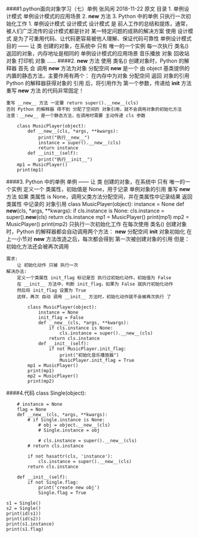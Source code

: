 ####1.python面向对象学习（七）单例
    张风闲 2018-11-22 原文
    目录
    1. 单例设计模式
        单例设计模式的应用场景
    2. __new__ 方法
    3. Python 中的单例
        只执行一次初始化工作
        1. 单例设计模式
            设计模式
                设计模式 是 前人工作的总结和提炼，通常，被人们广泛流传的设计模式都是针对 某一特定问题的成熟的解决方案
                使用 设计模式 是为了可重用代码、让代码更容易被他人理解、保证代码可靠性
            单例设计模式
                目的 —— 让 类 创建的对象，在系统中 只有 唯一的一个实例
                每一次执行 类名() 返回的对象，内存地址是相同的
            单例设计模式的应用场景
                音乐播放 对象
                回收站 对象
                打印机 对象
    ……
####2. __new__ 方法
    使用 类名() 创建对象时，Python 的解释器 首先 会 调用 __new__ 方法为对象 分配空间
    __new__ 是一个 由 object 基类提供的 内置的静态方法，主要作用有两个：
        在内存中为对象 分配空间
        返回 对象的引用
    Python 的解释器获得对象的 引用 后，将引用作为 第一个参数，传递给 __init__ 方法
    重写 __new__ 方法 的代码非常固定！
    
    重写 __new__ 方法 一定要 return super().__new__(cls)
    否则 Python 的解释器 得不到 分配了空间的 对象引用，就不会调用对象的初始化方法
    注意：__new__ 是一个静态方法，在调用时需要 主动传递 cls 参数

        class MusicPlayer(object):
            def __new__(cls, *args, **kwargs):
                print("执行__new__")
                instance = super().__new__(cls)
                return instance
            def __init__(self):
                print("执行__init__")
        mp1 = MusicPlayer()
        print(mp1)
####3. Python 中的单例
    单例 —— 让 类 创建的对象，在系统中 只有 唯一的一个实例
    定义一个 类属性，初始值是 None，用于记录 单例对象的引用
    重写 __new__ 方法
    如果 类属性 is None，调用父类方法分配空间，并在类属性中记录结果
    返回 类属性 中记录的 对象引用
        class MusicPlayer(object):
            instance = None
            def __new__(cls, *args, **kwargs):
                if cls.instance is None:
                    cls.instance = super().__new__(cls)
                return cls.instance
        mp1 = MusicPlayer()
        print(mp1)
        mp2 = MusicPlayer()
        print(mp2)
    只执行一次初始化工作
        在每次使用 类名() 创建对象时，Python 的解释器都会自动调用两个方法：
        __new__ 分配空间
        __init__ 对象初始化
        在上一小节对 __new__ 方法改造之后，每次都会得到 第一次被创建对象的引用
        但是：初始化方法还会被再次调用

    需求:
        让 初始化动作 只被 执行一次
    解决办法:
        定义一个类属性 init_flag 标记是否 执行过初始化动作，初始值为 False
        在 __init__ 方法中，判断 init_flag，如果为 False 就执行初始化动作
        然后将 init_flag 设置为 True
        这样，再次 自动 调用 __init__ 方法时，初始化动作就不会被再次执行 了

            class MusicPlayer(object):
                instance = None
                init_flag = False
                def __new__(cls, *args, **kwargs):
                    if cls.instance is None:
                        cls.instance = super().__new__(cls)
                    return cls.instance
                def __init__(self):
                    if not MusicPlayer.init_flag:
                        print("初始化音乐播放器")
                        MusicPlayer.init_flag = True
            mp1 = MusicPlayer()
            print(mp1)
            mp2 = MusicPlayer()
            print(mp2)

####4.代码
    class Single(object):
    
        # instance = None
        flag = None
        def __new__(cls, *args, **kwargs):
            # if Single.instance is None:
                # obj = object.__new__(cls)
                # Single.instance = obj
    
                # cls.instance = super().__new__(cls)
            # return cls.instance
    
            if not hasattr(cls, 'instance'):
                cls.instance = super().__new__(cls)
            return cls.instance
    
        def __init__(self):
            if not Single.flag:
                print('create new obj')
                Single.flag = True
    
    s1 = Single()
    s2 = Single()
    print(id(s1))
    print(id(s2))
    print(s1.instance)
    print(s1.flag)
